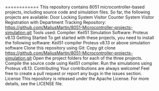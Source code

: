 ============
This repository contains 8051 microcontroller-based projects, including source code and simulation files.
So far, the following projects are available:
Door Locking System
Visitor Counter System
Visitor Registration with Department Tracking
Repository: https://github.com/MaliusMartin/8051-Microcontroller-projects-simulation.git
Tools used:
Compiler: Keil51
Simulation Software: Proteus v8.13
Getting Started
To get started with these projects, you need to install the following software:
Keil51 compiler
Proteus v8.13 or above  simulation software
Clone this repository using Git:
Copy
git clone https://github.com/MaliusMartin/8051-Microcontroller-projects-simulation.git
Open the project folders for each of the three projects.
Compile the source code using Keil51 compiler.
Run the simulations using Proteus v8.13.
Contributing
Your contributions are always welcome! Feel free to create a pull request or report any bugs in the issues section.
License
This repository is released under the Apache License. For more details, see the LICENSE file.